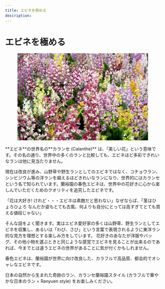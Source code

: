 ```yaml
---
title: エビネを極める
description:
---
```

エビネを極める
==
<figure>
  <img src="/assets/images/calanthe_top.jpg"/>
</figure>
**エビネ**の世界名の**カランセ (Calanthe)** は、「美しい花」という意味です。その名の通り、世界中の多くのランと比較しても、エビネほど多彩できれいなランは他に見当たりません。

現在は改良が進み、山野草や野生ランとしてのエビネではなく、コチョウラン、シンビジウム等の洋ランを越えるほどきれいなランになり、世界的にはカランセという名で知られています。蘭裕園の春色エビネは、世界中の花好きに心から楽しんでいただくためのクオリティを追究したエビネです。

「花は大好き! けれど・・・エビネは素敵だと思わない」なぜならば、「茎はひょろひょろ なんだか姿もとても古風、何よりも自分にとっては高すぎてとても買える値段じゃない」

そんな話をよく聞きます。実はエビネ愛好家の多くは山野草、野生ランとしてエビネを収集し、あるいは「わび、さび」という言葉で表現されるように東洋ラン的な見方を理想とする楽しみ方をしています。 花好きのあなたが洋服やバッグ、その他小物を選ぶときと同じような感覚でエビネを見ることが出来るのであれば、今までとは違うエビネの世界があることに気が付くかもしれません。

春色エビネは、蘭裕園が世界に向け改良した、カラフルで高品質、都会的でオシャレなエビネです。

日本の自然から生まれた奇跡のラン、カランセ蘭裕園スタイル (カラフルで華やかな日本のラン = Ranyuen style) をお楽しみください。


